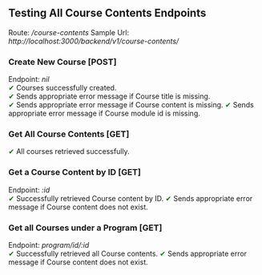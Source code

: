 ## Testing All Course Contents Endpoints
Route: */course-contents*
Sample Url: *http://localhost:3000/backend/v1/course-contents/*

### Create New Course [POST]
Endpoint: *nil*  
<span style="color:green;">&#10004;</span> Courses successfully created.  
<span style="color:green;">&#10004;</span> Sends appropriate error message if Course title is missing.     
<span style="color:green;">&#10004;</span> Sends appropriate error message if Course content is missing.
<span style="color:green;">&#10004;</span> Sends appropriate error message if Course module id is missing.

### Get All Course Contents [GET]
<span style="color:green;">&#10004;</span> All courses retrieved successfully.  

### Get a Course Content by ID [GET]
Endpoint: *:id*  
<span style="color:green;">&#10004;</span> Successfully retrieved Course content by ID.
<span style="color:green;">&#10004;</span> Sends appropriate error message if Course content does not exist.  

### Get all Courses under a Program [GET]
Endpoint: *program/id/:id*  
<span style="color:green;">&#10004;</span> Successfully retrieved all Course contents.
<span style="color:green;">&#10004;</span> Sends appropriate error message if Course content does not exist. 

